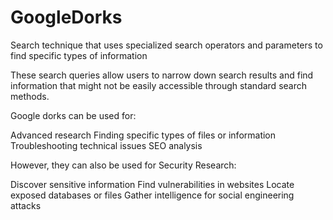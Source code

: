 # GoogleDorks
Search technique that uses specialized search operators and parameters to find specific types of information

These search queries allow users to narrow down search results and find information that might not be easily accessible through standard search methods.

Google dorks can be used for:

Advanced research
Finding specific types of files or information
Troubleshooting technical issues
SEO analysis


However, they can also be used for Security Research:

Discover sensitive information
Find vulnerabilities in websites
Locate exposed databases or files
Gather intelligence for social engineering attacks

